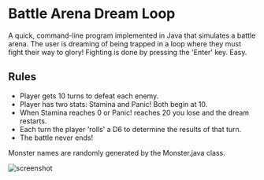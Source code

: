 # Battle Arena Dream Loop

A quick, command-line program implemented in Java that simulates a battle arena. The user is dreaming of being trapped in a loop where
they must fight their way to glory! Fighting is done by pressing the 'Enter' key. Easy.

## Rules

* Player gets 10 turns to defeat each enemy.
* Player has two stats: Stamina and Panic! Both begin at 10.
* When Stamina reaches 0 or Panic! reaches 20 you lose and the dream restarts.
* Each turn the player 'rolls' a D6 to determine the results of that turn.
* The battle never ends!

Monster names are randomly generated by the Monster.java class.

![screenshot](https://github.com/wade-loccisano/readme-files/blob/master/battle-arena-imgs/battle-arena-img.png)